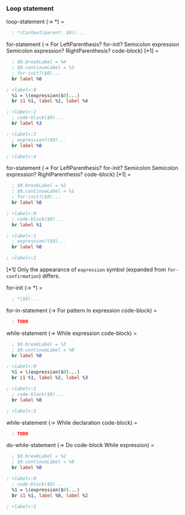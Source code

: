 ### Loop statement

loop-statement (-> *) =
```llvm
  ; *(Context(parent: $0))...
```

for-statement (-> For LeftParenthesis? for-init? Semicolon expression Semicolon expression? RightParenthesis? code-block) [*1]  =
```llvm
  ; $0.breakLabel = %4
  ; $0.continueLabel = %3
  ; for-init?($0)...
  br label %0

; <label>:0
  %1 = \(expression($0)...)
  br i1 %1, label %2, label %4

; <label>:2
  ; code-block($0)...
  br label %3

; <label>:3
  ; expression?($0)...
  br label %0

; <label>:4
```

for-statement (-> For LeftParenthesis? for-init? Semicolon Semicolon expression? RightParenthesis? code-block) [*1] =
```llvm
  ; $0.breakLabel = %2
  ; $0.continueLabel = %1
  ; for-init?($0)...
  br label %0

; <label>:0
  ; code-block($0)...
  br label %1

; <label>:1
  ; expression?($0)...
  br label %0

; <label>:2
```

[*1] Only the appearance of `expression` symbol (expanded from `for-confirmation`) differs.

for-init (-> *) =
```llvm
  ; *($0)...
```

for-in-statement (-> For pattern In expression code-block) =
```llvm
  ; TODO
```

while-statement (-> While expression code-block) =
```llvm
  ; $0.breakLabel = %3
  ; $0.continueLabel = %0
  br label %0

; <label>:0
  %1 = \(expression($0)...)
  br i1 %1, label %2, label %3

; <label>:2
  ; code-block($0)...
  br label %0

; <label>:3
```

while-statement (-> While declaration code-block) =
```llvm
  ; TODO
```

do-while-statement (-> Do code-block While expression) =
```llvm
  ; $0.breakLabel = %2
  ; $0.continueLabel = %0
  br label %0

; <label>:0
  ; code-block($0)...
  %1 = \(expression($0)...)
  br i1 %1, label %0, label %2

; <label>:2
```
